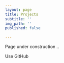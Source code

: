 ```yaml
---
layout: page
title: Projects
subtitle: ''
img_path: ''
published: false

---
```

Page under construction ..

Use GitHub